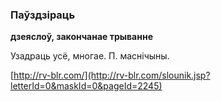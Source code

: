 ### Паўздзіраць
**дзеяслоў, закончанае трыванне**

Узадраць усё, многае. П. маснічыны.

<a rel="author">[http://rv-blr.com/](http://rv-blr.com/slounik.jsp?letterId=0&maskId=0&pageId=2245)</a>

